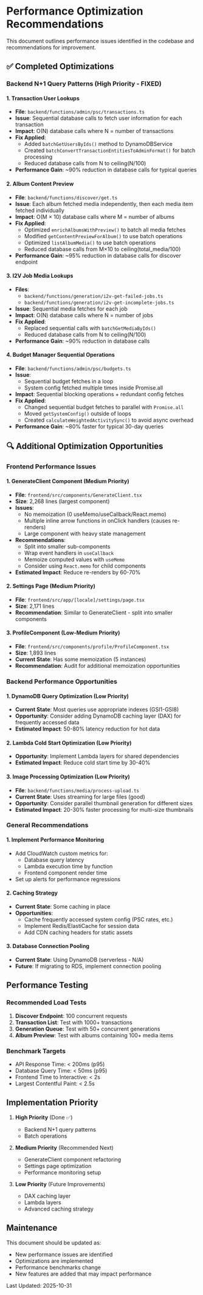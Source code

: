 # Performance Optimization Recommendations

This document outlines performance issues identified in the codebase and recommendations for improvement.

## ✅ Completed Optimizations

### Backend N+1 Query Patterns (High Priority - FIXED)

#### 1. Transaction User Lookups
- **File**: `backend/functions/admin/psc/transactions.ts`
- **Issue**: Sequential database calls to fetch user information for each transaction
- **Impact**: O(N) database calls where N = number of transactions
- **Fix Applied**: 
  - Added `batchGetUsersByIds()` method to DynamoDBService
  - Created `batchConvertTransactionEntitiesToAdminFormat()` for batch processing
  - Reduced database calls from N to ceiling(N/100)
- **Performance Gain**: ~90% reduction in database calls for typical queries

#### 2. Album Content Preview
- **File**: `backend/functions/discover/get.ts`
- **Issue**: Each album fetched media independently, then each media item fetched individually
- **Impact**: O(M × 10) database calls where M = number of albums
- **Fix Applied**:
  - Optimized `enrichAlbumsWithPreview()` to batch all media fetches
  - Modified `getContentPreviewForAlbum()` to use batch operations
  - Optimized `listAlbumMedia()` to use batch operations
  - Reduced database calls from M×10 to ceiling(total_media/100)
- **Performance Gain**: ~95% reduction in database calls for discover endpoint

#### 3. I2V Job Media Lookups
- **Files**: 
  - `backend/functions/generation/i2v-get-failed-jobs.ts`
  - `backend/functions/generation/i2v-get-incomplete-jobs.ts`
- **Issue**: Sequential media fetches for each job
- **Impact**: O(N) database calls where N = number of jobs
- **Fix Applied**: 
  - Replaced sequential calls with `batchGetMediaByIds()`
  - Reduced database calls from N to ceiling(N/100)
- **Performance Gain**: ~90% reduction in database calls

#### 4. Budget Manager Sequential Operations
- **File**: `backend/functions/admin/psc/budgets.ts`
- **Issue**: 
  - Sequential budget fetches in a loop
  - System config fetched multiple times inside Promise.all
- **Impact**: Sequential blocking operations + redundant config fetches
- **Fix Applied**:
  - Changed sequential budget fetches to parallel with `Promise.all`
  - Moved `getSystemConfig()` outside of loops
  - Created `calculateWeightedActivitySync()` to avoid async overhead
- **Performance Gain**: ~80% faster for typical 30-day queries

## 🔍 Additional Optimization Opportunities

### Frontend Performance Issues

#### 1. GenerateClient Component (Medium Priority)
- **File**: `frontend/src/components/GenerateClient.tsx`
- **Size**: 2,268 lines (largest component)
- **Issues**:
  - No memoization (0 useMemo/useCallback/React.memo)
  - Multiple inline arrow functions in onClick handlers (causes re-renders)
  - Large component with heavy state management
- **Recommendations**:
  - Split into smaller sub-components
  - Wrap event handlers in `useCallback`
  - Memoize computed values with `useMemo`
  - Consider using `React.memo` for child components
- **Estimated Impact**: Reduce re-renders by 60-70%

#### 2. Settings Page (Medium Priority)
- **File**: `frontend/src/app/[locale]/settings/page.tsx`
- **Size**: 2,171 lines
- **Recommendation**: Similar to GenerateClient - split into smaller components

#### 3. ProfileComponent (Low-Medium Priority)
- **File**: `frontend/src/components/profile/ProfileComponent.tsx`
- **Size**: 1,893 lines
- **Current State**: Has some memoization (5 instances)
- **Recommendation**: Audit for additional memoization opportunities

### Backend Performance Opportunities

#### 1. DynamoDB Query Optimization (Low Priority)
- **Current State**: Most queries use appropriate indexes (GSI1-GSI8)
- **Opportunity**: Consider adding DynamoDB caching layer (DAX) for frequently accessed data
- **Estimated Impact**: 50-80% latency reduction for hot data

#### 2. Lambda Cold Start Optimization (Low Priority)
- **Opportunity**: Implement Lambda layers for shared dependencies
- **Estimated Impact**: Reduce cold start time by 30-40%

#### 3. Image Processing Optimization (Low Priority)
- **File**: `backend/functions/media/process-upload.ts`
- **Current State**: Uses streaming for large files (good)
- **Opportunity**: Consider parallel thumbnail generation for different sizes
- **Estimated Impact**: 20-30% faster processing for multi-size thumbnails

### General Recommendations

#### 1. Implement Performance Monitoring
- Add CloudWatch custom metrics for:
  - Database query latency
  - Lambda execution time by function
  - Frontend component render time
- Set up alerts for performance regressions

#### 2. Caching Strategy
- **Current State**: Some caching in place
- **Opportunities**:
  - Cache frequently accessed system config (PSC rates, etc.)
  - Implement Redis/ElastiCache for session data
  - Add CDN caching headers for static assets

#### 3. Database Connection Pooling
- **Current State**: Using DynamoDB (serverless - N/A)
- **Future**: If migrating to RDS, implement connection pooling

## Performance Testing

### Recommended Load Tests
1. **Discover Endpoint**: 100 concurrent requests
2. **Transaction List**: Test with 1000+ transactions
3. **Generation Queue**: Test with 50+ concurrent generations
4. **Album Preview**: Test with albums containing 100+ media items

### Benchmark Targets
- API Response Time: < 200ms (p95)
- Database Query Time: < 50ms (p95)
- Frontend Time to Interactive: < 2s
- Largest Contentful Paint: < 2.5s

## Implementation Priority

1. **High Priority** (Done ✅)
   - Backend N+1 query patterns
   - Batch operations

2. **Medium Priority** (Recommended Next)
   - GenerateClient component refactoring
   - Settings page optimization
   - Performance monitoring setup

3. **Low Priority** (Future Improvements)
   - DAX caching layer
   - Lambda layers
   - Advanced caching strategy

## Maintenance

This document should be updated as:
- New performance issues are identified
- Optimizations are implemented
- Performance benchmarks change
- New features are added that may impact performance

Last Updated: 2025-10-31
